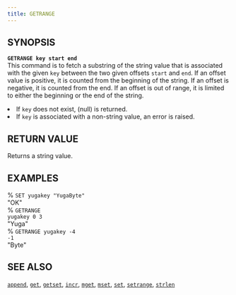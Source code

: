 ```yaml
---
title: GETRANGE
---
```


## SYNOPSIS
<code><b>GETRANGE key start end</b></code><br>
This command is to fetch a substring of the string value that is associated with the given <code>key</code> between the two given offsets <code>start</code> and <code>end</code>. If an offset value is positive, it is counted from the beginning of the string. If an offset is negative, it is counted from the end. If an offset is out of range, it is limited to either the beginning or the end of the string.
<li>If <code>key</code> does not exist, (null) is returned.</li>
<li>If <code>key</code> is associated with a non-string value, an error is raised.</li>

## RETURN VALUE
Returns a string value.

## EXAMPLES
% <code>SET yugakey "YugaByte"</code><br>
"OK"<br>
% <code>GETRANGE yugakey 0 3</code><br>
"Yuga"<br>
% <code>GETRANGE yugakey -4 -1</code><br>
"Byte"<br>

## SEE ALSO
[`append`](/api/redis/append/), [`get`](/api/redis/get/), [`getset`](/api/redis/getset/), [`incr`](/api/redis/incr/), [`mget`](/api/redis/mget/), [`mset`](/api/redis/mset/), [`set`](/api/redis/set/), [`setrange`](/api/redis/setrange/), [`strlen`](/api/redis/strlen/)